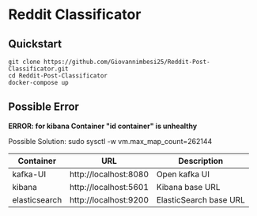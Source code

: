 # Reddit Classificator

## Quickstart

```
git clone https://github.com/Giovannimbesi25/Reddit-Post-Classificator.git
cd Reddit-Post-Classificator
docker-compose up

```
## Possible Error
**ERROR: for kibana  Container "id container" is unhealthy** 

Possible Solution: sudo sysctl -w vm.max_map_count=262144

| Container  | URL |Description|
| ------------- | ------------- | ------- |
|  kafka-UI  |  http://localhost:8080  |    Open kafka UI |
| kibana  | http://localhost:5601  |    Kibana base URL |
| elasticsearch  | http://localhost:9200 |    ElasticSearch base URL |


